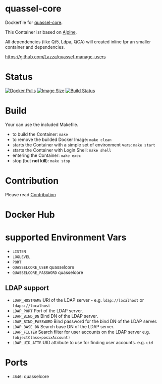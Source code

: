 # quassel-core

Dockerfile for [quassel-core](https://github.com/quassel/quassel).

This Container isr based on [Alpine]().

All dependencies (like Qt5, Ldpa, QCA) will created inline fpr an smaller container and dependencies.


https://github.com/Lazza/quassel-manage-users

# Status

[![Docker Pulls](https://img.shields.io/docker/pulls/bodsch/docker-quassel-core.svg)][hub]
[![Image Size](https://images.microbadger.com/badges/image/bodsch/docker-quassel-core.svg)][microbadger]
[![Build Status](https://travis-ci.org/bodsch/docker-quassel-core.svg)][travis]

[hub]: https://hub.docker.com/r/bodsch/docker-quassel-core/
[microbadger]: https://microbadger.com/images/bodsch/docker-quassel-core
[travis]: https://travis-ci.org/bodsch/docker-quassel-core


# Build
Your can use the included Makefile.

- to build the Container: `make`
- to remove the builded Docker Image: `make clean`
- starts the Container with a simple set of environment vars: `make start`
- starts the Container with Login Shell: `make shell`
- entering the Container: `make exec`
- stop (but **not kill**): `make stop`


# Contribution

Please read [Contribution](CONTRIBUTIONG.md)

# Docker Hub


# supported Environment Vars

- `LISTEN`
- `LOGLEVEL`
- `PORT`
- `QUASSELCORE_USER` quasselcore
- `QUASSELCORE_PASSWORD` quasselcore

## LDAP support

- `LDAP_HOSTNAME` URI of the LDAP server - e.g. `ldap://localhost` or `ldaps://localhost`
- `LDAP_PORT` Port of the LDAP server.
- `LDAP_BIND_DN` Bind DN of the LDAP server.
- `LDAP_BIND_PASSWORD` Bind password for the bind DN of the LDAP server.
- `LDAP_BASE_DN` Search base DN of the LDAP server.
- `LDAP_FILTER` Search filter for user accounts on the LDAP server e.g. `(objectClass=posixAccount)`
- `LDAP_UID_ATTR` UID attribute to use for finding user accounts. e.g. `uid`


# Ports

 - `4646`: quasselcore
